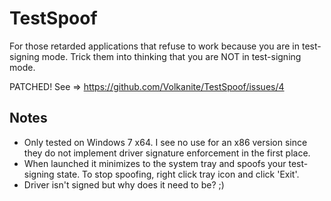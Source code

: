 TestSpoof
=========

For those retarded applications that refuse to work because you are in test-signing mode. Trick them into thinking that you are NOT in test-signing mode.

PATCHED! See => https://github.com/Volkanite/TestSpoof/issues/4

Notes
-----

- Only tested on Windows 7 x64. I see no use for an x86 version since they do not implement driver signature enforcement in the first place.
- When launched it minimizes to the system tray and spoofs your test-signing state. To stop spoofing, right click tray icon and click 'Exit'.
- Driver isn't signed but why does it need to be? ;)
